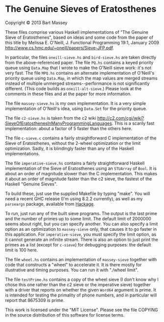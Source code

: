 # The Genuine Sieves of Eratosthenes
Copyright © 2013 Bart Massey

These files comprise various Haskell implementations of "The
Genuine Sieve of Eratosthenes", based on ideas and some code
from the paper of this title by Melissa E. O'Neill,
J. Functional Programming 19:1, January 2009
<http://www.cs.hmc.edu/~oneill/papers/Sieve-JFP.pdf>.

In particular, the files `oneill-sieve.hs` and
`bird-sieve.hs` are taken directly from the above-referenced
paper. The file `PQ.hs` contains a keyed priority queue
using `Data.Map` that I wrote to make the O'Neill sieve
work: it's not very fast. The file `MPQ.hs` contains an
alternate implementation of O'Neill's priority queue using
`Data.Map`, in which the map values are merged streams
instead of multiple unmerged streams--performance is not
significantly different. (This code builds as
`oneill-alt-sieve`.)  Please look at the comments in these
files and at the paper for more information.

The file `massey-sieve.hs` is my own implementation. It is a
very simple implementation of O'Neill's idea, using
`Data.Set` for the priority queue.

The file `c2-sieve.hs` is taken from the c2 wiki
<http://c2.com/cgi/wiki?SieveOfEratosthenesInManyProgrammingLanguages>.
This is a scarily fast implementation: about a factor of 5
faster than the others here.

The file `c-sieve.c` contains a fairly straightforward C
implementation of the Sieve of Eratosthenes, without the
2-wheel optimization or the limit optimization. Sadly, it is
blindingly faster than any of the Haskell implementations.

The file `imperative-sieve.hs` contains a fairly
straightforward Haskell implementation of the Sieve of
Eratosthenes using an `STUArray` of `Bool`. It is about an
order of magnitude slower than the C implementation. This
makes it about an order of magnitude faster than the c2
sieve, the fastest of the Haskell "Genuine Sieves".

To build these, just use the supplied Makefile by typing
"make". You will need a recent GHC release (I'm using 8.2.2
currently), as well as my `parseargs` package, available
from [Hackage](http://hackage.haskell.org/package/parseargs).

To run, just run any of the built sieve programs. The output
is the last prime and the number of primes up to some
limit. The default limit of 2000000 seems about right, but
you can specify another. You can also specify a limit option
as an optimization to `massey-sieve` only, that causes it to
go faster in this application. For `imperative-sieve`, you
must specify the limit option, as it cannot generate an
infinite stream. There is also an option to just print the
primes as a list (except for `c-sieve`) for debugging
purposes: the default limit is 100 here.

The file `wheel.hs` contains an implementation of
`massey-sieve` together with code that constructs a "wheel"
to accelerate it. It is there mostly for illustrative and
timing purposes. You can run it with "./wheel <wheel-size>
limit".

The file `testPrime.hs` contains a copy of the wheel sieve
(I don't know why I chose this one rather than the c2 sieve
or the imperative sieve) together with a driver that reports
on whether the given `Word64` argument is prime. It is
intended for testing the primality of phone numbers, and in
particular will report that 8675309 is prime.

This work is licensed under the "MIT License".  Please see
the file COPYING in the source distribution of this software
for license terms.

